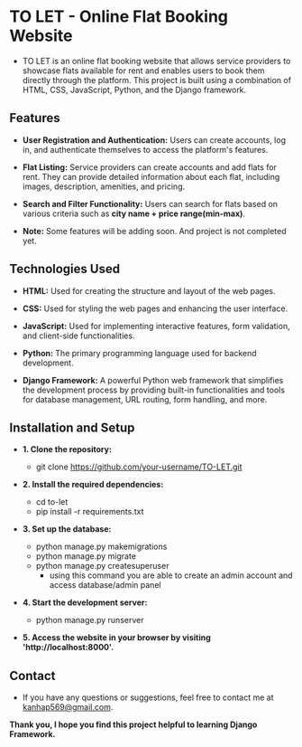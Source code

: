 # TO LET - Online Flat Booking Website 
- TO LET is an online flat booking website that allows service providers to showcase flats available for rent and enables users to book them directly through the platform. This project is built using a combination of HTML, CSS, JavaScript, Python, and the Django framework.


## Features 
- **User Registration and Authentication:** Users can create accounts, log in, and authenticate themselves to access the platform's features.

- **Flat Listing:** Service providers can create accounts and add flats for rent. They can provide detailed information about each flat, including images, description, amenities, and pricing.

- **Search and Filter Functionality:** Users can search for flats based on various criteria such as **city name + price range(min-max)**.

- **Note:** Some features will be adding soon. And project is not completed yet.


## Technologies Used
- **HTML:** Used for creating the structure and layout of the web pages.

- **CSS:** Used for styling the web pages and enhancing the user interface.

- **JavaScript:** Used for implementing interactive features, form validation, and client-side functionalities.

- **Python:** The primary programming language used for backend development.

- **Django Framework:** A powerful Python web framework that simplifies the development process by providing built-in functionalities and tools for database management, URL routing, form handling, and more.


## Installation and Setup
- **1. Clone the repository:**
  - git clone https://github.com/your-username/TO-LET.git
  
- **2. Install the required dependencies:**
  - cd to-let
  - pip install -r requirements.txt
  
- **3. Set up the database:**
  - python manage.py makemigrations
  - python manage.py migrate
  - python manage.py createsuperuser
      - using this command you are able to create an admin account and access database/admin panel

- **4. Start the development server:**
  - python manage.py runserver

- **5. Access the website in your browser by visiting 'http://localhost:8000'.**


## Contact
- If you have any questions or suggestions, feel free to contact me at kanhap569@gmail.com.

**Thank you, I hope you find this project helpful to learning Django Framework.**
